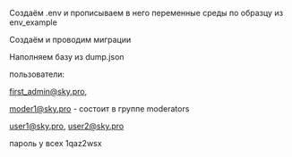 Создаём .env и прописываем в него переменные среды по образцу из env_example

Создаём и проводим миграции

Наполняем базу из dump.json

пользователи:

first_admin@sky.pro, 

moder1@sky.pro - состоит в группе moderators

user1@sky.pro, user2@sky.pro

пароль у всех 1qaz2wsx

